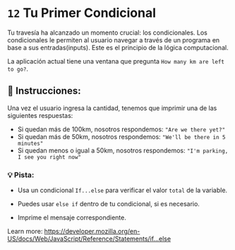 # `12` Tu Primer Condicional

Tu travesía ha alcanzado un momento crucial: los condicionales. Los condicionales le permiten al usuario navegar a través de un programa en base a sus entradas(inputs). Este es el principio de la lógica computacional.

La aplicación actual tiene una ventana que pregunta `How many km are left to go?`. 


## :pencil: Instrucciones:
Una vez el usuario ingresa la cantidad, tenemos que imprimir una de las siguientes respuestas:

* Si quedan más de 100km, nosotros respondemos: `"Are we there yet?"`
* Si quedan más de 50km, nosotros respondemos: `"We'll be there in 5 minutes"`
* Si quedan menos o igual a 50km, nosotros respondemos: `"I'm parking, I see you right now"`

### 💡 Pista:
* Usa un condicional `If...else` para verificar el valor `total` de la variable.

* Puedes usar `else if` dentro de tu condicional, si es necesario.

* Imprime el mensaje correspondiente. 

Learn more: https://developer.mozilla.org/en-US/docs/Web/JavaScript/Reference/Statements/if...else